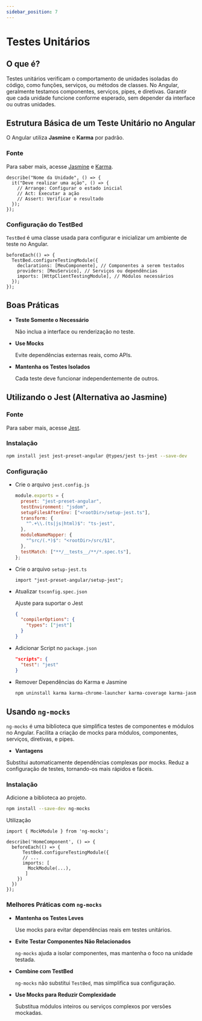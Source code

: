 ```yaml
---
sidebar_position: 7
---
```


# Testes Unitários

## O que é?

Testes unitários verificam o comportamento de unidades isoladas do código, como funções, serviços, ou métodos de classes. No Angular, geralmente testamos componentes, serviços, pipes, e diretivas. Garantir que cada unidade funcione conforme esperado, sem depender da interface ou outras unidades.

## Estrutura Básica de um Teste Unitário no Angular

O Angular utiliza **Jasmine** e **Karma** por padrão.

### Fonte

Para saber mais, acesse [Jasmine](https://jasmine.github.io/pages/docs_home.html) e [Karma](https://karma-runner.github.io/latest/index.html).

```tsx
describe("Nome da Unidade", () => {
  it("Deve realizar uma ação", () => {
    // Arrange: Configurar o estado inicial
    // Act: Executar a ação
    // Assert: Verificar o resultado
  });
});
```

### Configuração do TestBed

`TestBed` é uma classe usada para configurar e inicializar um ambiente de teste no Angular.

```tsx
beforeEach(() => {
  TestBed.configureTestingModule({
    declarations: [MeuComponente], // Componentes a serem testados
    providers: [MeuServico], // Serviços ou dependências
    imports: [HttpClientTestingModule], // Módulos necessários
  });
});
```

## Boas Práticas

- **Teste Somente o Necessário**

  Não inclua a interface ou renderização no teste.

- **Use Mocks**

  Evite dependências externas reais, como APIs.

- **Mantenha os Testes Isolados**

  Cada teste deve funcionar independentemente de outros.

## Utilizando o Jest (Alternativa ao Jasmine)

### Fonte

Para saber mais, acesse [Jest](https://jestjs.io/docs/getting-started).

### Instalação

```bash
npm install jest jest-preset-angular @types/jest ts-jest --save-dev
```

### Configuração

- Crie o arquivo `jest.config.js`

  ```jsx
  module.exports = {
    preset: "jest-preset-angular",
    testEnvironment: "jsdom",
    setupFilesAfterEnv: ["<rootDir>/setup-jest.ts"],
    transform: {
      "^.+\\.(ts|js|html)$": "ts-jest",
    },
    moduleNameMapper: {
      "^src/(.*)$": "<rootDir>/src/$1",
    },
    testMatch: ["**/__tests__/**/*.spec.ts"],
  };
  ```

- Crie o arquivo `setup-jest.ts`

  ```tsx
  import "jest-preset-angular/setup-jest";
  ```

- Atualizar `tsconfig.spec.json`

  Ajuste para suportar o Jest

  ```json
  {
    "compilerOptions": {
      "types": ["jest"]
    }
  }
  ```

- Adicionar Script no `package.json`

  ```json
  "scripts": {
    "test": "jest"
  }
  ```

- Remover Dependências do Karma e Jasmine

  ```bash
  npm uninstall karma karma-chrome-launcher karma-coverage karma-jasmine karma-jasmine-html-reporter jasmine-core @types/jasmine
  ```

## Usando `ng-mocks`

`ng-mocks` é uma biblioteca que simplifica testes de componentes e módulos no Angular. Facilita a criação de mocks para módulos, componentes, serviços, diretivas, e pipes.

- **Vantagens**

Substitui automaticamente dependências complexas por mocks. Reduz a configuração de testes, tornando-os mais rápidos e fáceis.

### Instalação

Adicione a biblioteca ao projeto.

```bash
npm install --save-dev ng-mocks
```

Utilização

```tsx
import { MockModule } from 'ng-mocks';

describe('HomeComponent', () => {
  beforeEach(() => {
	  TestBed.configureTestingModule({
	  // ...
	  imports: [
	    MockModule(...),
	   ]
    })
  })
});

```

### Melhores Práticas com `ng-mocks`

- **Mantenha os Testes Leves**

  Use mocks para evitar dependências reais em testes unitários.

- **Evite Testar Componentes Não Relacionados**

  `ng-mocks` ajuda a isolar componentes, mas mantenha o foco na unidade testada.

- **Combine com TestBed**

  `ng-mocks` não substitui `TestBed`, mas simplifica sua configuração.

- **Use Mocks para Reduzir Complexidade**

  Substitua módulos inteiros ou serviços complexos por versões mockadas.
